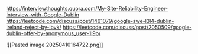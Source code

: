 https://interviewthoughts.quora.com/My-Site-Reliability-Engineer-Interview-with-Google-Dublin
https://leetcode.com/discuss/post/1461079/google-swe-l3l4-dublin-ireland-reject-by-lbvk/
https://leetcode.com/discuss/post/2050509/google-dublin-offer-by-anonymous_user-1l9o/

![[Pasted image 20250410164722.png]]